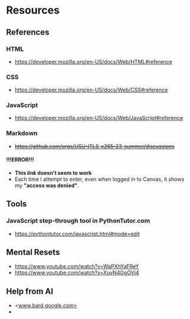 # Resources

## References

### HTML
- <https://developer.mozilla.org/en-US/docs/Web/HTML#reference>

### CSS
- <https://developer.mozilla.org/en-US/docs/Web/CSS#reference>

### JavaScript

- <https://developer.mozilla.org/en-US/docs/Web/JavaScript#reference>

### Markdown
- ~~<https://github.com/orgs/USU-ITLS-x265-23-summer/discussions>~~
#### !!!ERROR!!!
- **This _link_ doesn't seem to work** 
- Each time I attempt to enter, even when logged in to Canvas, it shows my **"access was denied"**.


## Tools

### JavaScript step-through tool in PythonTutor.com
- <https://pythontutor.com/javascript.html#mode=edit>



## Mental Resets

- <https://www.youtube.com/watch?v=WaPXhYaFReY>
- <https://www.youtube.com/watch?v=XuvN4GgOVj4>

## Help from AI
- <www.bard.google.com>
- 
